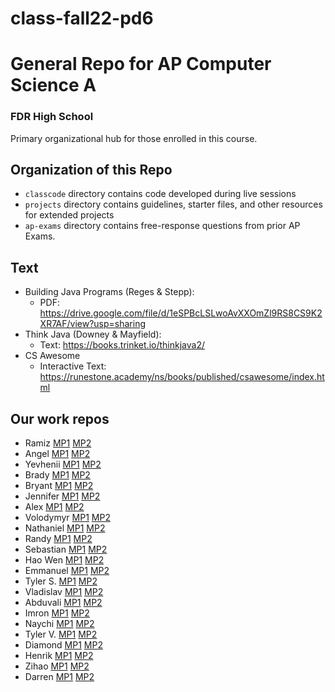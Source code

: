 # class-fall22-pd6

# General Repo for AP Computer Science A
### FDR High School
Primary organizational hub for those enrolled in this course.

## Organization of this Repo
- `classcode` directory contains code developed during live sessions
- `projects` directory contains guidelines, starter files, and other resources for extended projects
- `ap-exams` directory contains free-response questions from prior AP Exams.

## Text
- Building Java Programs (Reges & Stepp):
  - PDF: https://drive.google.com/file/d/1eSPBcLSLwoAvXXOmZl9RS8CS9K2XR7AF/view?usp=sharing
- Think Java (Downey & Mayfield):
  - Text: https://books.trinket.io/thinkjava2/
- CS Awesome
  - Interactive Text: https://runestone.academy/ns/books/published/csawesome/index.html

## Our work repos
- Ramiz [MP1](https://github.com/fdrHighSchool/mp1-work-RamizMA1) [MP2](https://github.com/fdrHighSchool/mp2-work-RamizMA1)
- Angel [MP1](https://github.com/fdrHighSchool/mp1-work-angela4209) [MP2](https://github.com/fdrHighSchool/mp2-work-angela4209)
- Yevhenii [MP1](https://github.com/fdrHighSchool/mp1-work-YevheniiBashta) [MP2](https://github.com/fdrHighSchool/mp2-work-YevheniiBashta)
- Brady [MP1](https://github.com/fdrHighSchool/mp1-work-bradygao1) [MP2](https://github.com/fdrHighSchool/mp2-work-bradygao1)
- Bryant [MP1](https://github.com/fdrHighSchool/mp1-work-bryantl50) [MP2](https://github.com/fdrHighSchool/mp2-work-bryantl50)
- Jennifer [MP1](https://github.com/fdrHighSchool/mp1-work-JenniferL377) [MP2](https://github.com/fdrHighSchool/mp2-work-JenniferL377)
- Alex [MP1](https://github.com/fdrHighSchool/mp1-work-AlexaFromAmazon) [MP2](https://github.com/fdrHighSchool/mp2-work-AlexaFromAmazon)
- Volodymyr [MP1](https://github.com/fdrHighSchool/mp1-work-VlodPasichnyak11) [MP2](https://github.com/fdrHighSchool/mp2-work-VlodPasichnyak11)
- Nathaniel [MP1](https://github.com/fdrHighSchool/mp1-work-qxnat) [MP2](https://github.com/fdrHighSchool/mp2-work-qxnat)
- Randy [MP1](https://github.com/fdrHighSchool/mp1-work-rramon05) [MP2](https://github.com/fdrHighSchool/mp2-work-rramon05)
- Sebastian [MP1](https://github.com/fdrHighSchool/mp1-work-TheAlienSeb) [MP2](https://github.com/fdrHighSchool/mp2-work-TheAlienSeb)
- Hao Wen [MP1](https://github.com/fdrHighSchool/mp1-work-haowenr) [MP2](https://github.com/fdrHighSchool/mp2-work-haowenr)
- Emmanuel [MP1](https://github.com/fdrHighSchool/mp1-work-emmanuels24) [MP2](https://github.com/fdrHighSchool/mp2-work-emmanuels24)
- Tyler S. [MP1](https://github.com/fdrHighSchool/mp1-work-tysharpe) [MP2](https://github.com/fdrHighSchool/mp2-work-tysharpe)
- Vladislav [MP1](https://github.com/fdrHighSchool/mp1-work-VladSpirin9) [MP2](https://github.com/fdrHighSchool/mp2-work-VladSpirin9)
- Abduvali [MP1](https://github.com/fdrHighSchool/mp1-work-wlyabduvali) [MP2](https://github.com/fdrHighSchool/mp2-work-wlyabduvali)
- Imron [MP1](https://github.com/fdrHighSchool/mp1-work-realtye) [MP2](https://github.com/fdrHighSchool/mp2-work-realtye)
- Naychi [MP1](https://github.com/fdrHighSchool/mp1-work-naychit) [MP2](https://github.com/fdrHighSchool/mp2-work-naychit)
- Tyler V. [MP1](https://github.com/fdrHighSchool/mp1-work-tylervelezz) [MP2](https://github.com/fdrHighSchool/mp2-work-tylervelezz)
- Diamond [MP1](https://github.com/fdrHighSchool/mp1-work-Diamond-The-Quadrilateral) [MP2](https://github.com/fdrHighSchool/mp2-work-Diamond-The-Quadrilateral)
- Henrik [MP1](https://github.com/fdrHighSchool/mp1-work-HenrikWu) [MP2](https://github.com/fdrHighSchool/mp2-work-HenrikWu)
- Zihao [MP1](https://github.com/fdrHighSchool/mp1-work-ZihaoZheng1) [MP2](https://github.com/fdrHighSchool/mp2-work-ZihaoZheng1)
- Darren [MP1](https://github.com/fdrHighSchool/mp1-work-Bryphoyta) [MP2](https://github.com/fdrHighSchool/mp2-work-Bryphoyta)
